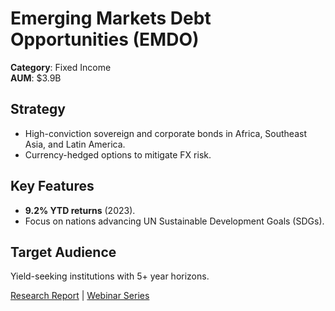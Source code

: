 # Emerging Markets Debt Opportunities (EMDO)

**Category**: Fixed Income  
**AUM**: $3.9B  

## Strategy
- High-conviction sovereign and corporate bonds in Africa, Southeast Asia, and Latin America.  
- Currency-hedged options to mitigate FX risk.  

## Key Features
- **9.2% YTD returns** (2023).  
- Focus on nations advancing UN Sustainable Development Goals (SDGs).  

## Target Audience
Yield-seeking institutions with 5+ year horizons.  

[Research Report](#) | [Webinar Series](#)  